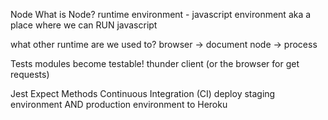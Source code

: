 Node
What is Node?
runtime environment - javascript environment aka a place where we can RUN javascript

what other runtime are we used to? browser -> document node -> process

Tests
modules become testable! thunder client (or the browser for get requests)

Jest Expect Methods
Continuous Integration (CI)
deploy staging environment AND production environment to Heroku

